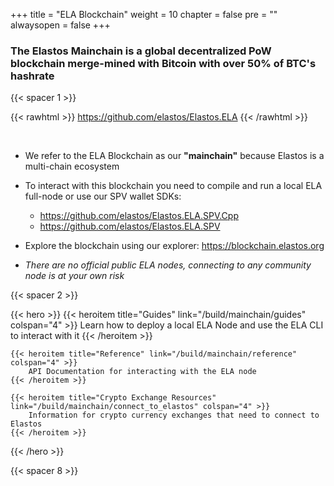 

+++
title = "ELA Blockchain"
weight = 10
chapter = false
pre = ""
alwaysopen = false
+++

### The Elastos Mainchain is a global decentralized PoW blockchain merge-mined with Bitcoin with over 50% of BTC's hashrate

{{< spacer 1 >}}

{{< rawhtml >}}
    <a target="_blank" href="https://github.com/elastos/Elastos.ELA" style="color: #333; font-size: 20px;">
        <i class="fab fa-github"></i> https://github.com/elastos/Elastos.ELA
    </a>
{{< /rawhtml >}}

<br/>

- We refer to the ELA Blockchain as our **"mainchain"** because Elastos is a multi-chain ecosystem

- To interact with this blockchain you need to compile and run a local ELA full-node or use our SPV wallet SDKs:

    - <a href="https://github.com/elastos/Elastos.ELA.SPV.Cpp" target="_blank">https://github.com/elastos/Elastos.ELA.SPV.Cpp</a> 
    - <a href="https://github.com/elastos/Elastos.ELA.SPV" target="_blank">https://github.com/elastos/Elastos.ELA.SPV</a>

- Explore the blockchain using our explorer: <a href="https://blockchain.elastos.org/" target="_blank">https://blockchain.elastos.org</a>

- _There are no official public ELA nodes, connecting to any community node is at your own risk_ 

{{< spacer 2 >}}

{{< hero >}}
    {{< heroitem title="Guides" link="/build/mainchain/guides" colspan="4" >}}
        Learn how to deploy a local ELA Node and use the ELA CLI to interact with it
    {{< /heroitem >}}
    
    {{< heroitem title="Reference" link="/build/mainchain/reference" colspan="4" >}}
        API Documentation for interacting with the ELA node
    {{< /heroitem >}}   
    
    {{< heroitem title="Crypto Exchange Resources" link="/build/mainchain/connect_to_elastos" colspan="4" >}}
        Information for crypto currency exchanges that need to connect to Elastos
    {{< /heroitem >}}
{{< /hero >}}

{{< spacer 8 >}}
